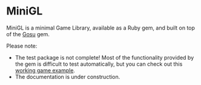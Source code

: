 # MiniGL

MiniGL is a minimal Game Library, available as a Ruby gem, and built on top of
the [Gosu](http://www.libgosu.org/) gem.

Please note:

  * The test package is not complete! Most of the functionality
provided by the gem is difficult to test automatically, but you can check out
this [working game example](https://github.com/victords/aventura-do-saber).
  * The documentation is under construction.

